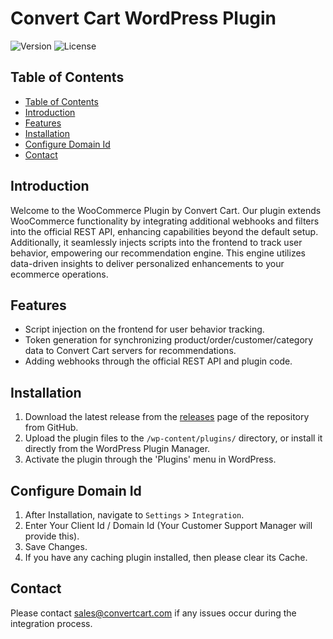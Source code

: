 # Convert Cart WordPress Plugin

![Version](https://img.shields.io/badge/version-1.2.3-blue.svg)
![License](https://img.shields.io/badge/license-Proprietary-red.svg)

## Table of Contents
  - [Table of Contents](#table-of-contents)
  - [Introduction](#introduction)
  - [Features](#features)
  - [Installation](#installation)
  - [Configure Domain Id](#configure-domain-id)
  - [Contact](#contact)

## Introduction

Welcome to the WooCommerce Plugin by Convert Cart. Our plugin extends WooCommerce functionality by integrating additional webhooks and filters into the official REST API, enhancing capabilities beyond the default setup. Additionally, it seamlessly injects scripts into the frontend to track user behavior, empowering our recommendation engine. This engine utilizes data-driven insights to deliver personalized enhancements to your ecommerce operations.

## Features

- Script injection on the frontend for user behavior tracking.
- Token generation for synchronizing product/order/customer/category data to Convert Cart servers for recommendations.
- Adding webhooks through the official REST API and plugin code.

## Installation

1. Download the latest release from the [releases](https://github.com/convert-cart/magento2-plugin/-/releases) page of the repository from GitHub.
2. Upload the plugin files to the `/wp-content/plugins/` directory, or install it directly from the WordPress Plugin Manager.
3. Activate the plugin through the 'Plugins' menu in WordPress.

## Configure Domain Id

1. After Installation, navigate to `Settings` > `Integration`.
2. Enter Your Client Id / Domain Id (Your Customer Support Manager will provide this).
3. Save Changes.
4. If you have any caching plugin installed, then please clear its Cache.

## Contact

Please contact [sales@convertcart.com](mailto:sales@convertcart.com) if any issues occur during the integration process.
